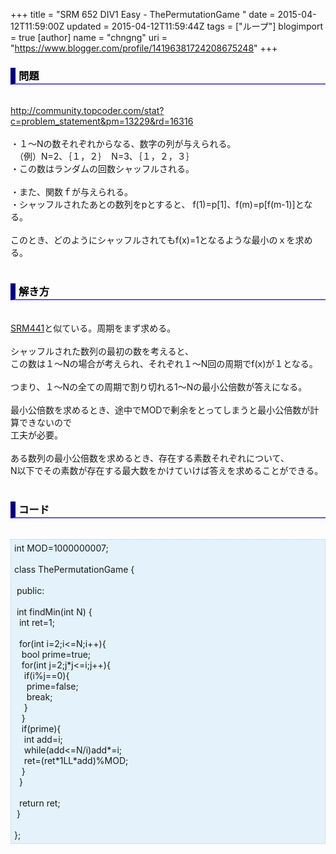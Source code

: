+++
title = "SRM 652 DIV1 Easy - ThePermutationGame "
date = 2015-04-12T11:59:00Z
updated = 2015-04-12T11:59:44Z
tags = ["ループ"]
blogimport = true 
[author]
	name = "chngng"
	uri = "https://www.blogger.com/profile/14196381724208675248"
+++

<div dir="ltr" style="text-align: left;" trbidi="on"><h3 style="border-bottom: 2px solid slateblue; border-left: 8px solid navy; color: black; padding: 0px 0px 1px 5px;">問題 </h3><br /><a href="http://community.topcoder.com/stat?c=problem_statement&amp;pm=13229&amp;rd=16316" target="_blank">http://community.topcoder.com/stat?c=problem_statement&amp;pm=13229&amp;rd=16316</a><br /><br />・１～Nの数それぞれからなる、数字の列が与えられる。<br />　（例）N=2、｛１，２｝　N=3、｛１，２，３｝<br />・この数はランダムの回数シャッフルされる。<br /><br />・また、関数ｆが与えられる。<br />・シャッフルされたあとの数列をpとすると、 f(1)=p[1]、f(m)=p[f(m-1)]となる。<br /><br />このとき、どのようにシャッフルされてもf(x)=1となるような最小のｘを求める。<br /><br /><h3 style="border-bottom: 2px solid slateblue; border-left: 8px solid navy; color: black; padding: 0px 0px 1px 5px;">解き方 </h3><br /><a href="http://chngng.blogspot.jp/2014/02/srm-441-div1-easy-perfectpermutation.html" target="_blank">SRM441</a>と似ている。周期をまず求める。<br /><br />シャッフルされた数列の最初の数を考えると、<br />この数は１～Nの場合が考えられ、それぞれ１～N回の周期でf(x)が１となる。<br /><br />つまり、１～Nの全ての周期で割り切れる1～Nの最小公倍数が答えになる。<br /><br />最小公倍数を求めるとき、途中でMODで剰余をとってしまうと最小公倍数が計算できないので<br />工夫が必要。<br /><br />ある数列の最小公倍数を求めるとき、存在する素数それぞれについて、<br />N以下でその素数が存在する最大数をかけていけば答えを求めることができる。<br /><br /><h3 style="border-bottom: 2px solid slateblue; border-left: 8px solid navy; color: black; padding: 0px 0px 1px 5px;">コード </h3><br /><div style="background-color: #e3f2fb; border: 1px dotted #CCCCCC; padding: 5px;">int MOD=1000000007;<br /><br />class ThePermutationGame {<br /><br /><span class="Apple-tab-span" style="white-space: pre;"> </span>public:<br /><br /><span class="Apple-tab-span" style="white-space: pre;"> </span>int findMin(int N) {<br /><span class="Apple-tab-span" style="white-space: pre;">  </span>int ret=1;<br /><br /><span class="Apple-tab-span" style="white-space: pre;">  </span>for(int i=2;i&lt;=N;i++){<br /><span class="Apple-tab-span" style="white-space: pre;">   </span>bool prime=true;<br /><span class="Apple-tab-span" style="white-space: pre;">   </span>for(int j=2;j*j&lt;=i;j++){<br /><span class="Apple-tab-span" style="white-space: pre;">    </span>if(i%j==0){<br /><span class="Apple-tab-span" style="white-space: pre;">     </span>prime=false;<br /><span class="Apple-tab-span" style="white-space: pre;">     </span>break;<br /><span class="Apple-tab-span" style="white-space: pre;">    </span>}<br /><span class="Apple-tab-span" style="white-space: pre;">   </span>}<br /><span class="Apple-tab-span" style="white-space: pre;">   </span>if(prime){<br /><span class="Apple-tab-span" style="white-space: pre;">    </span>int add=i;<br /><span class="Apple-tab-span" style="white-space: pre;">    </span>while(add&lt;=N/i)add*=i;<br /><span class="Apple-tab-span" style="white-space: pre;">    </span>ret=(ret*1LL*add)%MOD;<br /><span class="Apple-tab-span" style="white-space: pre;">   </span>}<br /><span class="Apple-tab-span" style="white-space: pre;">  </span>}<br /><br /><span class="Apple-tab-span" style="white-space: pre;">  </span>return ret;<br /><span class="Apple-tab-span" style="white-space: pre;"> </span>}<br /><br />};</div></div>
